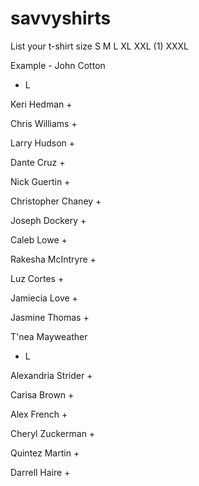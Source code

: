 # savvyshirts
List your t-shirt size S M L XL XXL (1) XXXL

Example - John Cotton
+ L

Keri Hedman
+

Chris Williams
+

Larry Hudson
+

Dante Cruz
+

Nick Guertin
+

Christopher Chaney
+

Joseph Dockery
+

Caleb Lowe
+

Rakesha McIntryre
+

Luz Cortes
+

Jamiecia Love
+

Jasmine Thomas
+

T'nea Mayweather
+ L

Alexandria Strider
+

Carisa Brown
+

Alex French
+

Cheryl Zuckerman
+

Quintez Martin
+

Darrell Haire
+
